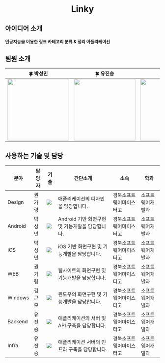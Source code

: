 <div align="center">
  <h1>Linky</h1>
</div>

## 아이디어 소개
<h4>인공지능을 이용한 링크 카테고리 분류 & 정리 어플리케이선</h4>

## 팀원 소개
<table align=center>
    <thead>
        <tr>
            <th style="text-align:center;" >🍀 박성민</th>
            <th style="text-align:center;" >🍀 유진승</th>
            <th style="text-align:center;" >🍀 김근모</th>
            <th style="text-align:center;" >🍀 권가령</th>
        </tr>
    </thead>
    <tbody>
      <tr>
        <td><img width="200" src="https://avatars.githubusercontent.com/u/133091225?v=4"/></td>
        <td><img width="200" src="https://avatars.githubusercontent.com/u/127307160?v=4"/></td>
        <td><img width="200" src="https://encrypted-tbn0.gstatic.com/images?q=tbn:ANd9GcRoE_8rTWHnRPEZYgsmH-8r-I5aTjlPXotO6Q&s"/></td>
        <td><img width="200" src="https://avatars.githubusercontent.com/u/133763638?v=4"/></td>
      </tr>
    </tbody>
</table>

## 사용하는 기술 및 담당

| 분야 | 담당자 | 기술 | 간단소개 | 소속 | 학과 |
| ------------- | ---------------------- | -------------------------- | ----------------------- | ----------------------------  | -------------- | 
| Design  | 권가령 | <img src="https://img.shields.io/badge/Figma-F24E1E?style=flat-square&logo=figma&logoColor=white"/>| 애플리케이션의 디자인을 담당합니다. | 경북소프트웨어마이스터고 | 소프트웨어개발과 |
| Android  | 박성민 | <img src="https://img.shields.io/badge/Kotlin-000000?style=flat-square&logo=Kotlin&logoColor=white"/>| Android 기반 화면구현 및 기능개발을 담당합니다. | 경북소프트웨어마이스터고 | 소프트웨어개발과 |
| iOS | 박성민 | <img src="https://img.shields.io/badge/Swift-E0234E?style=flat-square&logo=Swift&logoColor=white"/>| iOS 기반 화면구현 및 기능개발을 담당합니다. | 경북소프트웨어마이스터고 | 소프트웨어개발과 |
| WEB | 권가령 | <img src="https://img.shields.io/badge/React-61DAFB?style=flat-square&logo=React&logoColor=white"/>| 웹사이트의 화면구현 및 기능개발을 담당합니다. | 경북소프트웨어마이스터고 | 소프트웨어개발과 |
| Windows | 김근모 | <img src="https://img.shields.io/badge/Windows-0078D6?style=flat-square&logo=windows&logoColor=white"/> | 윈도우의 화면구현 및 기능개발을 담당합니다. | 경북소프트웨어마이스터고 | 소프트웨어개발과 |
| Backend | 유진승 | <img src="https://img.shields.io/badge/NestJS-E0234E?style=flat-square&logo=NestJS&logoColor=white"/>| 애플리케이션의 서버 및 API 구축을 담당합니다. | 경북소프트웨어마이스터고 | 소프트웨어개발과 |
| Infra | 유진승 | <img src="https://img.shields.io/badge/AWS-000000?style=flat-square&logo=amazonwebservices&logoColor=white"/>| 애플리케이션 서버의 인프라 구축을 담당합니다. | 경북소프트웨어마이스터고 | 소프트웨어개발과 |
